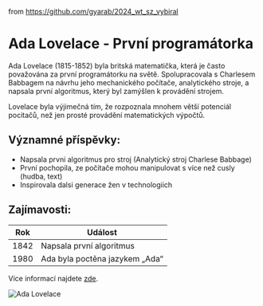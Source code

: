 from <https://github.com/gyarab/2024_wt_sz_vybiral>

# Ada Lovelace - První programátorka

Ada Lovelace (1815-1852) byla britská matematička, která je často považována za první programátorku na světě. Spolupracovala s Charlesem Babbagem na návrhu jeho mechanického počítače, analytického stroje, a napsala první algoritmus, který byl zamýšlen k provádění strojem.

Lovelace byla výjimečná tím, že rozpoznala mnohem větší potenciál pocitačů, než jen prosté provádění matematických výpočtů.

## Významné příspěvky:
- Napsala prvni algoritmus pro stroj (Analytický stroj Charlese Babbage)
- První pochopila, ze počítače mohou manipulovat s více než cusly (hudba, text)
- Inspirovala dalsi generace žen v technologiich

## Zajímavosti:
| Rok | Událost |
|-----|---------|
| 1842 | Napsala první algoritmus |
| 1980 | Ada byla poctěna jazykem „Ada“ |

Více informací najdete [zde](https://en.wikipedia.org/wiki/Ada_Lovelace).

![Ada Lovelace](https://upload.wikimedia.org/wikipedia/commons/a/a4/Ada_Lovelace_portrait.jpg)



